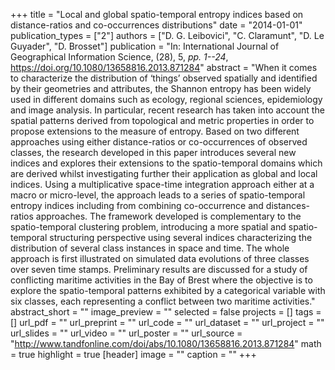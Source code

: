 +++
title = "Local and global spatio-temporal entropy indices based on distance-ratios and co-occurrences distributions"
date = "2014-01-01"
publication_types = ["2"]
authors = ["D. G. Leibovici", "C. Claramunt", "D. Le Guyader", "D. Brosset"]
publication = "In: International Journal of Geographical Information Science, (28), 5, _pp. 1--24_, https://doi.org/10.1080/13658816.2013.871284"
abstract = "When it comes to characterize the distribution of ‘things’ observed spatially and identified by their geometries and attributes, the Shannon entropy has been widely used in different domains such as ecology, regional sciences, epidemiology and image analysis. In particular, recent research has taken into account the spatial patterns derived from topological and metric properties in order to propose extensions to the measure of entropy. Based on two different approaches using either distance-ratios or co-occurrences of observed classes, the research developed in this paper introduces several new indices and explores their extensions to the spatio-temporal domains which are derived whilst investigating further their application as global and local indices. Using a multiplicative space-time integration approach either at a macro or micro-level, the approach leads to a series of spatio-temporal entropy indices including from combining co-occurrence and distances-ratios approaches. The framework developed is complementary to the spatio-temporal clustering problem, introducing a more spatial and spatio-temporal structuring perspective using several indices characterizing the distribution of several class instances in space and time. The whole approach is first illustrated on simulated data evolutions of three classes over seven time stamps. Preliminary results are discussed for a study of conflicting maritime activities in the Bay of Brest where the objective is to explore the spatio-temporal patterns exhibited by a categorical variable with six classes, each representing a conflict between two maritime activities."
abstract_short = ""
image_preview = ""
selected = false
projects = []
tags = []
url_pdf = ""
url_preprint = ""
url_code = ""
url_dataset = ""
url_project = ""
url_slides = ""
url_video = ""
url_poster = ""
url_source = "http://www.tandfonline.com/doi/abs/10.1080/13658816.2013.871284"
math = true
highlight = true
[header]
image = ""
caption = ""
+++
